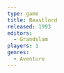 ```yaml
---
type: game
title: Beastlord
released: 1993
editors: 
  - Grandslam
players: 1
genres:
  - Aventure
---
```

